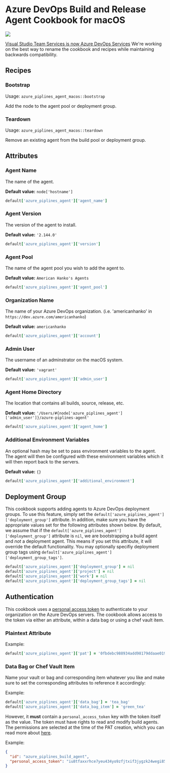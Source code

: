 Azure DevOps Build and Release Agent Cookbook for macOS
=======================================================

![](https://office.visualstudio.com/_apis/public/build/definitions/59d72877-1cea-4eb6-9d06-66716573631a/2373/badge)

[Visual Studio Team Services is now Azure DevOps Services](https://docs.microsoft.com/en-us/azure/devops/user-guide/what-happened-vsts)
We're working on the best way to rename the cookbook and recipes while maintaining backwards compatibility.

Recipes
-------

### Bootstrap

Usage: `azure_piplines_agent_macos::bootstrap`

Add the node to the agent pool or deployment group.

### Teardown

Usage: `azure_piplines_agent_macos::teardown`

Remove an existing agent from the build pool or deployment group.

Attributes
----------

### Agent Name

The name of the agent.

**Default value:** `node['hostname']`

```ruby
default['azure_piplines_agent']['agent_name']
```

### Agent Version

The version of the agent to install.

**Default value:** `'2.144.0'`

```ruby
default['azure_piplines_agent']['version']
```

### Agent Pool

The name of the agent pool you wish to add the agent to.

**Default value:** `American Hanko's Agents`

```ruby
default['azure_piplines_agent']['agent_pool']
```

### Organization Name

The name of your Azure DevOps organization. (i.e. 'americanhanko' in `https://dev.azure.com/americanhanko`)

**Default value:** `americanhanko`

```ruby
default['azure_piplines_agent']['account']
```

### Admin User

The username of an adminstrator on the macOS system.

**Default value:** `'vagrant'`

```ruby
default['azure_piplines_agent']['admin_user']
```

### Agent Home Directory

The location that contains all builds, source, release, etc.

**Default value:** `'/Users/#{node['azure_piplines_agent']['admin_user']}/azure-piplines-agent'`

```ruby
default['azure_piplines_agent']['agent_home']
```

### Additional Environment Variables

An optional hash may be set to pass environment variables to the agent. The agent
will then be configured with these environment variables which it will then
report back to the servers.

**Default value:** `{}`

```ruby
default['azure_piplines_agent']['additional_environment']
```

Deployment Group
----------------

This cookbook supports adding agents to Azure DevOps deployment groups. To use this feature, simply
set the `default['azure_piplines_agent']['deployment_group']` attribute. In addition, make sure you have
the appropriate values set for the following attributes shown below. By default, we assume that
if the `default['azure_piplines_agent']['deployment_group']` attribute is `nil`, we are bootstrapping
a build agent and _not_ a deployment agent. This means if you set this attribute, it will
override the default functionality. You may optionally specifiy deployment group tags using
`default['azure_piplines_agent']['deployment_group_tags']`.

```ruby
default['azure_piplines_agent']['deployment_group'] = nil
default['azure_piplines_agent']['project'] = nil
default['azure_piplines_agent']['work'] = nil
default['azure_piplines_agent']['deployment_group_tags'] = nil
```

Authentication
--------------

This cookbook uses a [personal access token](https://docs.microsoft.com/en-us/azure/devops/organizations/accounts/use-personal-access-tokens-to-authenticate)
to authenticate to your organization on the Azure DevOps servers. The cookbook allows access to the token via either an attribute, within a data bag or using a chef vault item.

### Plaintext Attribute

Example:

```ruby
default['azure_piplines_agent']['pat'] = '0fbdebc988934add98179ddaae019a01711'
```

### Data Bag or Chef Vault Item

Name your vault or bag and corresponding item whatever you like and
make sure to set the corresponding attributes to reference it
accordingly:

Example:

```ruby
default['azure_piplines_agent']['data_bag'] = 'tea_bag'
default['azure_piplines_agent']['data_bag_item'] = 'green_tea'
```

However, it **must** contain a `personal_access_token` key with
the token itself as the value. The token must have rights to read and modify
build agents. The permissions are selected at the time of the PAT creation, which
you can read more about [here](https://docs.microsoft.com/en-us/azure/devops/organizations/accounts/use-personal-access-tokens-to-authenticate).

Example:

```json
{
  "id": "azure_piplines_build_agent",
  "personal_access_token": "iu8tfaxxrhce7yeu434yo9zfjtxif3jygzk24wegi855er2moobs"
}
```
